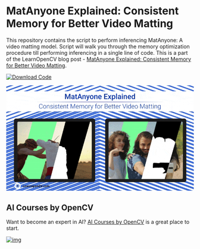 # MatAnyone Explained: Consistent Memory for Better Video Matting

This repository contains the script to perform inferencing MatAnyone: A video matting model. Script will walk you through the memory optimization procedure till performing inferencing in a single line of code.  This is a part of the LearnOpenCV blog post - [MatAnyone Explained: Consistent Memory for Better Video Matting](https://learnopencv.com/matanyone-for-better-video-matting/).

[<img src="https://learnopencv.com/wp-content/uploads/2022/07/download-button-e1657285155454.png" alt="Download Code" width="200">](https://www.dropbox.com/scl/fi/latsksk80kiuc0j292a5p/matanyone-inf-script.ipynb?rlkey=99pjric7v9d74o9qaan7aghju&st=a7822fn6&dl=1)

![](./featured_image.gif)

## AI Courses by OpenCV

Want to become an expert in AI? [AI Courses by OpenCV](https://opencv.org/courses/) is a great place to start.

[![img](https://learnopencv.com/wp-content/uploads/2023/01/AI-Courses-By-OpenCV-Github.png)](https://opencv.org/courses/)